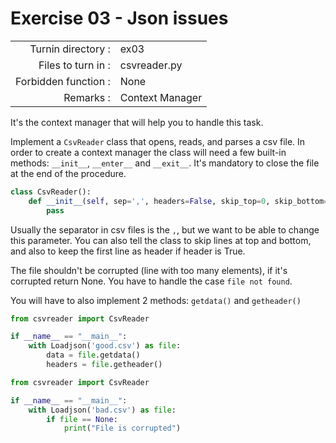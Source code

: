 # Exercise 03 - Json issues

|                         |                    |
| -----------------------:| ------------------ |
|   Turnin directory :    |  ex03              |
|   Files to turn in :    |  csvreader.py      |
|   Forbidden function :  |  None              |
|   Remarks :             |  Context Manager   |

It's the context manager that will help you to handle this task.

Implement a `CsvReader` class that opens, reads, and parses a csv file.
In order to create a context manager the class will need a few built-in methods: `__init__`, `__enter__` and `__exit__`.
It's mandatory to close the file at the end of the procedure.

```py
class CsvReader():
    def __init__(self, sep=',', headers=False, skip_top=0, skip_bottom=0):
        pass
```

Usually the separator in csv files is the `,`, but we want to be able to change this parameter.
You can also tell the class to skip lines at top and bottom, and also to keep the first line as header if header is True.

The file shouldn't be corrupted (line with too many elements), if it's corrupted return None.
You have to handle the case `file not found`.

You will have to also implement 2 methods: `getdata()` and `getheader()`

```py
from csvreader import CsvReader

if __name__ == "__main__":
    with Loadjson('good.csv') as file:
        data = file.getdata()
        headers = file.getheader()
```

```py
from csvreader import CsvReader

if __name__ == "__main__":
    with Loadjson('bad.csv') as file:
        if file == None:
            print("File is corrupted")
```

